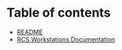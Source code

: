 # Table of contents

* [README](README.md)
* [RCS Workstations Documentation](rcs-workstations-documentation.md)

